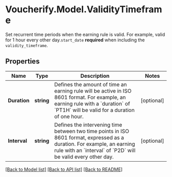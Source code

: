 # Voucherify.Model.ValidityTimeframe
Set recurrent time periods when the earning rule is valid. For example, valid for 1 hour every other day.`start_date` **required** when including the `validity_timeframe`.

## Properties

Name | Type | Description | Notes
------------ | ------------- | ------------- | -------------
**Duration** | **string** | Defines the amount of time an earning rule will be active in ISO 8601 format. For example, an earning rule with a &#x60;duration&#x60; of &#x60;PT1H&#x60; will be valid for a duration of one hour. | [optional] 
**Interval** | **string** | Defines the intervening time between two time points in ISO 8601 format, expressed as a duration. For example, an earning rule with an &#x60;interval&#x60; of &#x60;P2D&#x60; will be valid every other day. | [optional] 

[[Back to Model list]](../../README.md#documentation-for-models) [[Back to API list]](../../README.md#documentation-for-api-endpoints) [[Back to README]](../../README.md)


